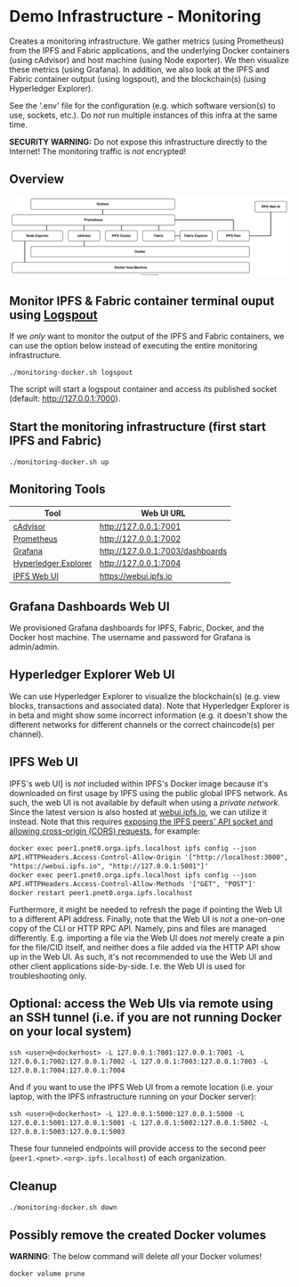 # Demo Infrastructure - Monitoring
Creates a monitoring infrastructure. We gather metrics (using Prometheus) from the IPFS and Fabric applications, and the underlying Docker containers (using cAdvisor) and host machine (using Node exporter). We then visualize these metrics (using Grafana). In addition, we also look at the IPFS and Fabric container output (using logspout), and the blockchain(s) (using Hyperledger Explorer).

See the '.env' file for the configuration (e.g. which software version(s) to use, sockets, etc.). Do *not* run multiple instances of this infra at the same time.

**SECURITY WARNING:** Do not expose this infrastructure directly to the Internet! The monitoring traffic is *not* encrypted!

## Overview
![Infrastructure overview](monitoring_infra.svg)

## Monitor IPFS & Fabric container terminal ouput using [Logspout](https://github.com/gliderlabs/logspout)
If we *only* want to monitor the output of the IPFS and Fabric containers, we can use the option below instead of executing the entire monitoring infrastructure.
```
./monitoring-docker.sh logspout
```
The script will start a logspout container and access its published socket (default: <http://127.0.0.1:7000>).

## Start the monitoring infrastructure (first start IPFS and Fabric)
```
./monitoring-docker.sh up
```

## Monitoring Tools
| Tool                                                                  | Web UI URL                         |
| --------------------------------------------------------------------- | ---------------------------------- |
| [cAdvisor](https://github.com/google/cadvisor)                        | <http://127.0.0.1:7001>            |
| [Prometheus](https://prometheus.io)                                   | <http://127.0.0.1:7002>            |
| [Grafana](https://grafana.com)                                        | <http://127.0.0.1:7003/dashboards> |
| [Hyperledger Explorer](https://wiki.hyperledger.org/display/explorer) | <http://127.0.0.1:7004>            |
| [IPFS Web UI](https://github.com/ipfs/ipfs-webui)                     | <https://webui.ipfs.io>            |

## Grafana Dashboards Web UI
We provisioned Grafana dashboards for IPFS, Fabric, Docker, and the Docker host machine. The username and password for Grafana is admin/admin.

## Hyperledger Explorer Web UI
We can use Hyperledger Explorer to visualize the blockchain(s) (e.g. view blocks, transactions and associated data). Note that Hyperledger Explorer is in beta and might show some incorrect information (e.g. it doesn't show the different networks for different channels or the correct chaincode(s) per channel).

## IPFS Web UI
IPFS's web UI] is *not* included within IPFS's Docker image because it's downloaded on first usage by IPFS using the public global IPFS network. As such, the web UI is not available by default when using a *private network*. Since the latest version is also hosted at [webui.ipfs.io](https://webui.ipfs.io), we can utilize it instead. Note that this requires [exposing the IPFS peers' API socket and allowing cross-origin (CORS) requests](https://github.com/ipfs/ipfs-webui/tree/v2.13.0#configure-ipfs-api-cors-headers), for example:
```
docker exec peer1.pnet0.orga.ipfs.localhost ipfs config --json API.HTTPHeaders.Access-Control-Allow-Origin '["http://localhost:3000", "https://webui.ipfs.io", "http://127.0.0.1:5001"]'
docker exec peer1.pnet0.orga.ipfs.localhost ipfs config --json API.HTTPHeaders.Access-Control-Allow-Methods '["GET", "POST"]'
docker restart peer1.pnet0.orga.ipfs.localhost
```
Furthermore, it might be needed to refresh the page if pointing the Web UI to a different API address. Finally, note that the Web UI is *not* a one-on-one copy of the CLI or HTTP RPC API. Namely, pins and files are managed differently. E.g. importing a file via the Web UI does *not* merely create a pin for the file/CID itself, and neither does a file added via the HTTP API show up in the Web UI. As such, it's not recommended to use the Web UI and other client applications side-by-side. I.e. the Web UI is used for troubleshooting only.

## Optional: access the Web UIs via remote using an SSH tunnel (i.e. if you are not running Docker on your local system)
```
ssh <user>@<dockerhost> -L 127.0.0.1:7001:127.0.0.1:7001 -L 127.0.0.1:7002:127.0.0.1:7002 -L 127.0.0.1:7003:127.0.0.1:7003 -L 127.0.0.1:7004:127.0.0.1:7004
```
And if you want to use the IPFS Web UI from a remote location (i.e. your laptop, with the IPFS infrastructure running on your Docker server):
```
ssh <user>@<dockerhost> -L 127.0.0.1:5000:127.0.0.1:5000 -L 127.0.0.1:5001:127.0.0.1:5001 -L 127.0.0.1:5002:127.0.0.1:5002 -L 127.0.0.1:5003:127.0.0.1:5003
```
These four tunneled endpoints will provide access to the second peer (`peer1.<pnet>.<org>.ipfs.localhost`) of each organization.

## Cleanup
```
./monitoring-docker.sh down
```

## Possibly remove the created Docker volumes
**WARNING**: The below command will delete *all* your Docker volumes!
```
docker volume prune
```
